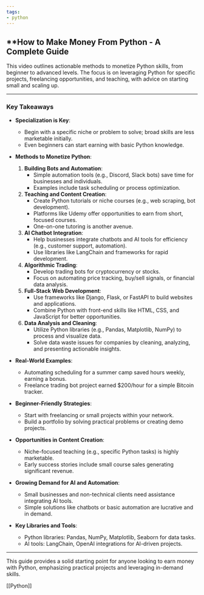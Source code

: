 ```yaml
---
tags:
- python
---
```


## **How to Make Money From Python - A Complete Guide

This video outlines actionable methods to monetize Python skills, from beginner to advanced levels. The focus is on leveraging Python for specific projects, freelancing opportunities, and teaching, with advice on starting small and scaling up.

---

### **Key Takeaways**

- **Specialization is Key**:
    - Begin with a specific niche or problem to solve; broad skills are less marketable initially.
    - Even beginners can start earning with basic Python knowledge.
- **Methods to Monetize Python**:

    1. **Building Bots and Automation**:
        - Simple automation tools (e.g., Discord, Slack bots) save time for businesses and individuals.
        - Examples include task scheduling or process optimization.
    2. **Teaching and Content Creation**:
        - Create Python tutorials or niche courses (e.g., web scraping, bot development).
        - Platforms like Udemy offer opportunities to earn from short, focused courses.
        - One-on-one tutoring is another avenue.
    3. **AI Chatbot Integration**:
        - Help businesses integrate chatbots and AI tools for efficiency (e.g., customer support, automation).
        - Use libraries like LangChain and frameworks for rapid development.
    4. **Algorithmic Trading**:
        - Develop trading bots for cryptocurrency or stocks.
        - Focus on automating price tracking, buy/sell signals, or financial data analysis.
    5. **Full-Stack Web Development**:
        - Use frameworks like Django, Flask, or FastAPI to build websites and applications.
        - Combine Python with front-end skills like HTML, CSS, and JavaScript for better opportunities.
    6. **Data Analysis and Cleaning**:
        - Utilize Python libraries (e.g., Pandas, Matplotlib, NumPy) to process and visualize data.
        - Solve data waste issues for companies by cleaning, analyzing, and presenting actionable insights.
- **Real-World Examples**:
    - Automating scheduling for a summer camp saved hours weekly, earning a bonus.
    - Freelance trading bot project earned $200/hour for a simple Bitcoin tracker.
- **Beginner-Friendly Strategies**:
    - Start with freelancing or small projects within your network.
    - Build a portfolio by solving practical problems or creating demo projects.
- **Opportunities in Content Creation**:
    - Niche-focused teaching (e.g., specific Python tasks) is highly marketable.
    - Early success stories include small course sales generating significant revenue.
- **Growing Demand for AI and Automation**:
    - Small businesses and non-technical clients need assistance integrating AI tools.
    - Simple solutions like chatbots or basic automation are lucrative and in demand.
- **Key Libraries and Tools**:
    - Python libraries: Pandas, NumPy, Matplotlib, Seaborn for data tasks.
    - AI tools: LangChain, OpenAI integrations for AI-driven projects.

---

This guide provides a solid starting point for anyone looking to earn money with Python, emphasizing practical projects and leveraging in-demand skills.

[[Python]]